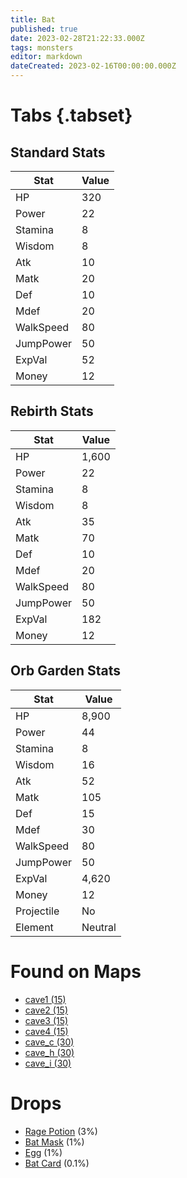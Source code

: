 ```yaml
---
title: Bat
published: true
date: 2023-02-28T21:22:33.000Z
tags: monsters
editor: markdown
dateCreated: 2023-02-16T00:00:00.000Z
---
```


# Tabs {.tabset}

## Standard Stats

|Stat|Value|
|-|-|
|HP|320|
|Power|22|
|Stamina|8|
|Wisdom|8|
|Atk|10|
|Matk|20|
|Def|10|
|Mdef|20|
|WalkSpeed|80|
|JumpPower|50|
|ExpVal|52|
|Money|12|
## Rebirth Stats

|Stat|Value|
|-|-|
|HP|1,600|
|Power|22|
|Stamina|8|
|Wisdom|8|
|Atk|35|
|Matk|70|
|Def|10|
|Mdef|20|
|WalkSpeed|80|
|JumpPower|50|
|ExpVal|182|
|Money|12|
## Orb Garden Stats

|Stat|Value|
|-|-|
|HP|8,900|
|Power|44|
|Stamina|8|
|Wisdom|16|
|Atk|52|
|Matk|105|
|Def|15|
|Mdef|30|
|WalkSpeed|80|
|JumpPower|50|
|ExpVal|4,620|
|Money|12|
|Projectile|No|
|Element|Neutral|

# Found on Maps
 * [cave1 (15)](/maps/cave1)
 * [cave2 (15)](/maps/cave2)
 * [cave3 (15)](/maps/cave3)
 * [cave4 (15)](/maps/cave4)
 * [cave_c (30)](/maps/cave_c)
 * [cave_h (30)](/maps/cave_h)
 * [cave_i (30)](/maps/cave_i)

# Drops
 * [Rage Potion](/items/rage-potion) (3%)
 * [Bat Mask](/items/bat-mask) (1%)
 * [Egg](/items/egg) (1%)
 * [Bat Card](/items/bat-card) (0.1%)
